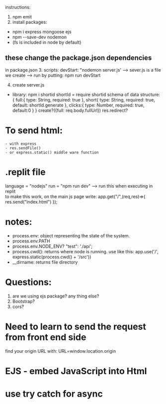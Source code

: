 instructions:

1. npm emit
2. install packages:

- npm i express mongoose ejs
- npm --save-dev nodemon
- (fs is included in node by default)

## these change the package.json dependencies

in package.json 3. scripts:
devStart: "nodemon server.js'
--> sever.js is a file we create
--> run by putting: npm run devStart

4. create server.js

- library: npm i shortid
  shortId = require shortid
  schema of data structure:{
  full:{
  type: String,
  required: true
  },
  short{
  type: String,
  required: true,
  default: shortId.generate
  },
  clicks:{
  type: Number,
  required: true,
  default:0
  }
  }
  create?({full: req.body.fullUrl})
  res.redirect?

# To send html:

    - with express
    - res.sendFile()
    - or express.static() middle ware function

# .replit file

language = "nodejs"
run = "npm run dev" --> run this when executing in replit  
to make this work, on the main js page write:
app.get("/",(req,res)=>{
res.send("index.html")
});

# notes:

- process.env: object representing the state of the system.
- process.env.PATH
- process.env.NODE_ENV? "test": './api';
- process.cwd(): returns where node is running. use like this:
  app.use('/', express.static(process.cwd() + '/src'))
- \_\_dirname: returns file directory


# Questions:

1. are we using ejs package? any thing else?
2. Bootstrap?
3. cors?

# Need to learn to send the request from front end side
find your origin URL with: URL=window.location.origin

# EJS - embed JavaScript into Html

# use try catch for async 


